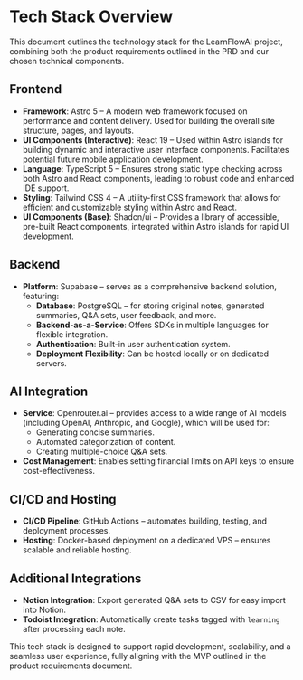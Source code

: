 # Tech Stack Overview

This document outlines the technology stack for the LearnFlowAI project, combining both the product requirements outlined in the PRD and our chosen technical components.

## Frontend

- **Framework**: Astro 5 – A modern web framework focused on performance and content delivery. Used for building the overall site structure, pages, and layouts.
- **UI Components (Interactive)**: React 19 – Used within Astro islands for building dynamic and interactive user interface components. Facilitates potential future mobile application development.
- **Language**: TypeScript 5 – Ensures strong static type checking across both Astro and React components, leading to robust code and enhanced IDE support.
- **Styling**: Tailwind CSS 4 – A utility-first CSS framework that allows for efficient and customizable styling within Astro and React.
- **UI Components (Base)**: Shadcn/ui – Provides a library of accessible, pre-built React components, integrated within Astro islands for rapid UI development.

## Backend

- **Platform**: Supabase – serves as a comprehensive backend solution, featuring:
  - **Database**: PostgreSQL – for storing original notes, generated summaries, Q&A sets, user feedback, and more.
  - **Backend-as-a-Service**: Offers SDKs in multiple languages for flexible integration.
  - **Authentication**: Built-in user authentication system.
  - **Deployment Flexibility**: Can be hosted locally or on dedicated servers.

## AI Integration

- **Service**: Openrouter.ai – provides access to a wide range of AI models (including OpenAI, Anthropic, and Google), which will be used for:
  - Generating concise summaries.
  - Automated categorization of content.
  - Creating multiple-choice Q&A sets.
- **Cost Management**: Enables setting financial limits on API keys to ensure cost-effectiveness.

## CI/CD and Hosting

- **CI/CD Pipeline**: GitHub Actions – automates building, testing, and deployment processes.
- **Hosting**: Docker-based deployment on a dedicated VPS – ensures scalable and reliable hosting.

## Additional Integrations

- **Notion Integration**: Export generated Q&A sets to CSV for easy import into Notion.
- **Todoist Integration**: Automatically create tasks tagged with `learning` after processing each note.

This tech stack is designed to support rapid development, scalability, and a seamless user experience, fully aligning with the MVP outlined in the product requirements document.
